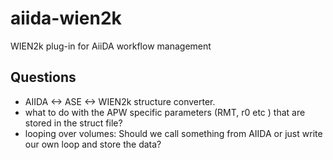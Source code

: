 # aiida-wien2k
WIEN2k plug-in for AiiDA workflow management

## Questions
* AIIDA <-> ASE <-> WIEN2k structure converter.
* what to do with the APW specific parameters (RMT, r0 etc ) that are stored in the struct file?
* looping over volumes: Should we call something from AIIDA or just write our own loop and store the data?
